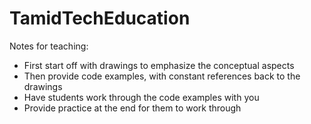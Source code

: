 # TamidTechEducation

Notes for teaching: 
* First start off with drawings to emphasize the conceptual aspects
* Then provide code examples, with constant references back to the drawings
* Have students work through the code examples with you
* Provide practice at the end for them to work through